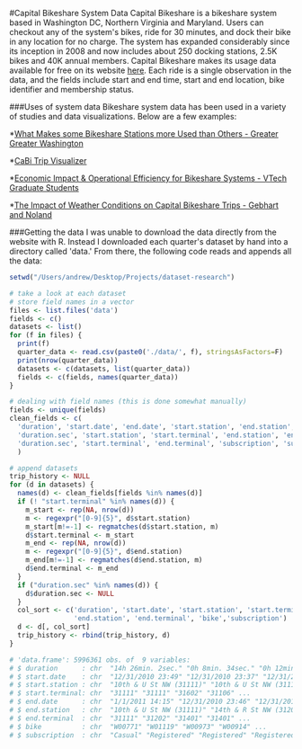 #Capital Bikeshare System Data
Capital Bikeshare is a bikeshare system based in Washington DC, Northern Virginia and Maryland. Users can checkout any of the system's bikes, ride for 30 minutes, and dock their bike in any location for no charge. The system has expanded considerably since its inception in 2008 and now includes about 250 docking stations, 2.5K bikes and 40K annual members. Capital Bikeshare makes its usage data available for free on its website [here](http://capitalbikeshare.com/trip-history-data). Each ride is a single observation in the data, and the fields include start and end time, start and end location, bike identifier and membership status.

###Uses of system data
Bikeshare system data has been used in a variety of studies and data visualizations. Below are a few examples:

*[What Makes some Bikeshare Stations more Used than Others - Greater Greater Washington](http://greatergreaterwashington.org/post/14368/what-makes-some-cabi-stations-more-used-than-others/)

*[CaBi Trip Visualizer](http://mvjantzen.com/cabi/trips3q2012.html)

*[Economic Impact & Operational Efficiency for Bikeshare Systems - VTech Graduate Students](http://ralphbu.files.wordpress.com/2014/01/virginia-tech-capital-bikeshare-studio-report-2013-final.pdf)

*[The Impact of Weather Conditions on Capital Bikeshare Trips - Gebhart and Noland](http://phillymotu.files.wordpress.com/2013/04/the-impact-of-weather-conditions-on-capital-bikeshare-trips.pdf)


###Getting the data
I was unable to download the data directly from the website with R. Instead I downloaded each quarter's dataset by hand into a directory called 'data.' From there, the following code reads and appends all the data:

```R
setwd("/Users/andrew/Desktop/Projects/dataset-research")

# take a look at each dataset
# store field names in a vector
files <- list.files('data')
fields <- c()
datasets <- list()
for (f in files) {
  print(f)
  quarter_data <- read.csv(paste0('./data/', f), stringsAsFactors=F)
  print(nrow(quarter_data))
  datasets <- c(datasets, list(quarter_data))
  fields <- c(fields, names(quarter_data))
}

# dealing with field names (this is done somewhat manually)
fields <- unique(fields)
clean_fields <- c(
  'duration', 'start.date', 'end.date', 'start.station', 'end.station', 'bike', 'subscription',
  'duration.sec', 'start.station', 'start.terminal', 'end.station', 'end.terminal', 'subscription', 
  'duration.sec', 'start.terminal', 'end.terminal', 'subscription', 'subscription', 'subscription','start.date'
  )

# append datasets
trip_history <- NULL
for (d in datasets) {
  names(d) <- clean_fields[fields %in% names(d)]
  if (! "start.terminal" %in% names(d)) {
    m_start <- rep(NA, nrow(d))
    m <- regexpr("[0-9]{5}", d$start.station)
    m_start[m!=-1] <- regmatches(d$start.station, m)
    d$start.terminal <- m_start
    m_end <- rep(NA, nrow(d))
    m <- regexpr("[0-9]{5}", d$end.station)
    m_end[m!=-1] <- regmatches(d$end.station, m)
    d$end.terminal <- m_end
  }
  if ("duration.sec" %in% names(d)) {
    d$duration.sec <- NULL
  }
  col_sort <- c('duration', 'start.date', 'start.station', 'start.terminal', 'end.date',
                'end.station', 'end.terminal', 'bike','subscription')
  d <- d[, col_sort]
  trip_history <- rbind(trip_history, d)
}

# 'data.frame':	5996361 obs. of  9 variables:
# $ duration      : chr  "14h 26min. 2sec." "0h 8min. 34sec." "0h 12min. 17sec." "0h 15min. 53sec." ...
# $ start.date    : chr  "12/31/2010 23:49" "12/31/2010 23:37" "12/31/2010 23:27" "12/31/2010 23:21" ...
# $ start.station : chr  "10th & U St NW (31111)" "10th & U St NW (31111)" "Park Rd & Holmead Pl NW (31602)" "Calvert St & Woodley Pl NW (31106)" ...
# $ start.terminal: chr  "31111" "31111" "31602" "31106" ...
# $ end.date      : chr  "1/1/2011 14:15" "12/31/2010 23:46" "12/31/2010 23:39" "12/31/2010 23:37" ...
# $ end.station   : chr  "10th & U St NW (31111)" "14th & R St NW (31202)" "14th St & Spring Rd NW (31401)" "14th St & Spring Rd NW (31401)" ...
# $ end.terminal  : chr  "31111" "31202" "31401" "31401" ...
# $ bike          : chr  "W00771" "W01119" "W00973" "W00914" ...
# $ subscription  : chr  "Casual" "Registered" "Registered" "Registered" ...
```
